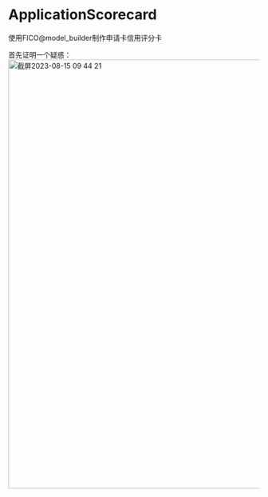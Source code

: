 # ApplicationScorecard
使用FICO@model_builder制作申请卡信用评分卡

首先证明一个疑惑：
<img width="859" alt="截屏2023-08-15 09 44 21" src="https://github.com/ErwanPishi/ApplicationScorecard/assets/136585409/fdcb0fa4-aa07-4836-bfd2-2efe7b00b98f">

